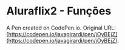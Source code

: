 # Aluraflix2 - Funções

A Pen created on CodePen.io. Original URL: [https://codepen.io/javagirardi/pen/jOyBEjZ](https://codepen.io/javagirardi/pen/jOyBEjZ).


